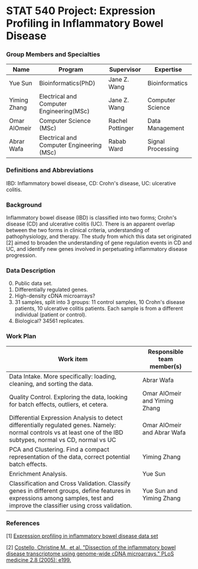 STAT 540 Project: Expression Profiling in Inflammatory Bowel Disease
====================

### Group Members and Specialties

<table><thead>
<tr>
<th>Name</th>
<th>Program</th>
<th>Supervisor</th>
<th>Expertise</th>
</tr>
</thead><tbody>
<tr>
<td>Yue Sun</td>
<td>Bioinformatics(PhD)</td>
<td>Jane Z. Wang</td>
<td>Bioinformatics</td>
</tr>
<tr>
<td>Yiming Zhang</td>
<td>Electrical and Computer Engineering(MSc)</td>
<td>Jane Z. Wang</td>
<td>Computer Science</td>
</tr>
<tr>
<td>Omar AlOmeir</td>
<td>Computer Science (MSc)</td>
<td>Rachel Pottinger</td>
<td>Data Management</td>
</tr>
<tr>
<td>Abrar Wafa</td>
<td>Electrical and Computer Engineering (MSc)</td>
<td>Rabab Ward</td>
<td>Signal Processing</td>
</tr>
</tbody></table>

### Definitions and Abbreviations

IBD: Inflammatory bowel disease, CD: Crohn's disease, UC: ulcerative colitis.

### Background

<!-- couple sentences of biological/scientific context
motivate interest in a broad line of inquiry -->

Inflammatory bowel disease (IBD) is classified into two forms; Crohn's disease (CD) and ulcerative colitis (UC). There is an apparent overlap between the two forms in clinical criteria, understanding of pathophysiology, and therapy. The study from which this data set originated [2] aimed to broaden the understanding of gene regulation events in CD and UC, and identify new genes involved in perpetuating inflammatory disease progression.

### Data Description

<!-- 
0. Source of data?
1. what is being measured?
2. with what platform?
3. how many samples? 
4. are replicates biological or technical? How many replicates are there?-->

0. Public data set.
1. Differentially regulated genes.
2. High-density cDNA microarrays?
3. 31 samples, split into 3 groups: 11 control samples, 10 Crohn's disease patients, 10 ulcerative colitis patients. Each sample is from a different individual (patient or control).
4. Biological? 34561 replicates.

### Work Plan

<!-- outline of analyses you can probably do with this data to answer those questions
GET SPECIFIC, at least as specific as you can
"identify differentially expressed genes between the wild type and the knockout" is better than "conduct appropriate statistical analyses"
even better is to enhance with more specifics, e.g. you anticipate using a linear model as implemented in limma -->

<table><thead>
<tr>
<th>Work item</th>
<th>Responsible team member(s)</th>
</tr>
</thead><tbody>
<tr>
<td>Data Intake. More specifically: loading, cleaning, and sorting the data.</td>
<td>Abrar Wafa</td>
</tr>
<tr>
<td>Quality Control. Exploring the data, looking for batch effects, outliers, et cetera.</td>
<td>Omar AlOmeir and Yiming Zhang</td>
</tr>
<tr>
<td>Differential Expression Analysis to detect differentially regulated genes. Namely: normal controls vs at least one of the IBD subtypes, normal vs CD, normal vs UC</td>
<td>Omar AlOmeir and Abrar Wafa</td>
</tr>
<tr>
<td>PCA and Clustering. Find a compact representation of the data, correct potential batch effects.</td>
<td>Yiming Zhang</td>
</tr>
<tr>
<td>Enrichment Analysis.</td>
<td>Yue Sun</td>
</tr>
<tr>
<td>Classification and Cross Validation. Classify genes in different groups, define features in expressions among samples, test and improve the classifier using cross validation.</td>
<td>Yue Sun and Yiming Zhang</td>
</tr>
</tbody></table>


### References

[1] [Expression profiling in inflammatory bowel disease data set](http://www.ncbi.nlm.nih.gov/geo/query/acc.cgi?acc=GSE1710)

[2] [Costello, Christine M., et al. "Dissection of the inflammatory bowel disease transcriptome using genome-wide cDNA microarrays." PLoS medicine 2.8 (2005): e199.](http://www.plosmedicine.org/article/info%3Adoi%2F10.1371%2Fjournal.pmed.0020199#pmed-0020199-g004)
